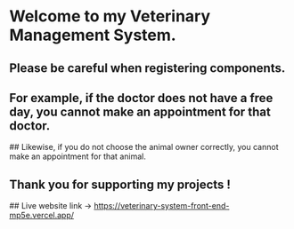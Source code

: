 # Welcome to my Veterinary Management System.

## Please be careful when registering components.

## For example, if the doctor does not have a free day, you cannot make an appointment for that doctor.

## Likewise, if you do not choose the animal owner correctly, you cannot make an appointment for that animal.

## Thank you for supporting my projects !

## Live website link -> https://veterinary-system-front-end-mp5e.vercel.app/
